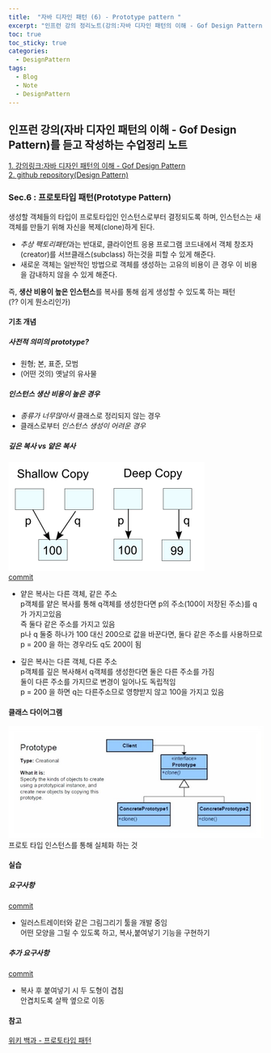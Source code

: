 ```yaml
---
title:  "자바 디자인 패턴 (6) - Prototype pattern "
excerpt: "인프런 강의 정리노트(강의:자바 디자인 패턴의 이해 - Gof Design Pattern)"
toc: true
toc_sticky: true
categories:
  - DesignPattern
tags:
  - Blog
  - Note
  - DesignPattern
---
```

## 인프런 강의(자바 디자인 패턴의 이해 - Gof Design Pattern)를 듣고 작성하는 수업정리 노트  
[1. 강의링크:자바 디자인 패턴의 이해 - Gof Design Pattern](https://www.inflearn.com/course/%EC%9E%90%EB%B0%94-%EB%94%94%EC%9E%90%EC%9D%B8-%ED%8C%A8%ED%84%B4)  
[2. github repository(Design Pattern)](https://github.com/hongjuzzang/DesignPattern)  


### Sec.6 : 프로토타입 패턴(Prototype Pattern)  
생성할 객체들의 타입이 프로토타입인 인스턴스로부터 결정되도록 하며, 인스턴스는 새 객체를 만들기 위해 자신을 복제(clone)하게 된다.  
* *추상 팩토리패턴*과는 반대로, 클라이언트 응용 프로그램 코드내에서 객체 창조자(creator)를 서브클래스(subclass) 하는것을 피할 수 있게 해준다.  
* 새로운 객체는 일반적인 방법으로 객체를 생성하는 고유의 비용이 큰 경우 이 비용을 감내하지 않을 수 있게 해준다.  


즉, **생산 비용이 높은 인스턴스**를 복사를 통해 쉽게 생성할 수 있도록 하는 패턴  
(?? 이게 뭔소리인가)
#### 기초 개념  

##### 사전적 의미의 prototype?  
* 원형; 본, 표준, 모범  
* (어떤 것의) 옛날의 유사물  


##### 인스턴스 생산 비용이 높은 경우  
* *종류가 너무많아서* 클래스로 정리되지 않는 경우  
* 클래스로부터 *인스턴스 생성이 어려운 경우*  

##### 깊은 복사 vs 얕은 복사  
![deepshallow](/assets/images/post/200717-dscp.png)  
[commit](https://github.com/hongjuzzang/DesignPattern/commit/d53872671b658d74c640bea3f569d029f056d081)  
* 얕은 복사는 다른 객체, 같은 주소  
p객체를 얕은 복사를 통해 q객체를 생성한다면 p의 주소(100이 저장된 주소)를 q가 가지고있음  
즉 둘다 같은 주소를 가지고 있음  
p나 q 둘중 하나가 100 대신 200으로 값을 바꾼다면, 둘다 같은 주소를 사용하므로  
p = 200 을 하는 경우라도 q도 200이 됨  


* 깊은 복사는 다른 객체, 다른 주소  
p객체를 깊은 복사해서 q객체를 생성한다면 둘은 다른 주소를 가짐  
둘이 다른 주소를 가지므로 변경이 일어나도 독립적임  
p = 200 을 하면 q는 다른주소므로 영향받지 않고 100을 가지고 있음  


#### 클래스 다이어그램  
![img](/assets/images/post/200717-ptpt.jpg)  
프로토 타입 인스턴스를 통해 실체화 하는 것  

#### 실습  
##### 요구사항  
[commit](https://github.com/hongjuzzang/DesignPattern/commit/cfd6645792d902e6b6336b4737b19ded6ceb6e0a)  
* 일러스트레이터와 같은 그림그리기 툴을 개발 중임  
   어떤 모양을 그릴 수 있도록 하고, 복사,붙여넣기 기능을 구현하기  

##### 추가 요구사항  
[commit](https://github.com/hongjuzzang/DesignPattern/commit/99097e23cf534d9537dad52495fec66b20c27c8d)  
* 복사 후 붙여넣기 시 두 도형이 겹침  
   안겹치도록 살짝 옆으로 이동

#### 참고  
[위키 백과 - 프로토타입 패턴](https://ko.wikipedia.org/wiki/%ED%94%84%EB%A1%9C%ED%86%A0%ED%83%80%EC%9E%85_%ED%8C%A8%ED%84%B4)  